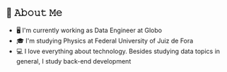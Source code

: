 ## :book: 𝙰𝚋𝚘𝚞𝚝 𝙼𝚎
- 🖥 I'm currently working as Data Engineer at Globo
- 🎓 I'm studying Physics at Federal University of Juiz de Fora
- 💻 I love everything about technology. Besides studying data topics in general, I study back-end development
